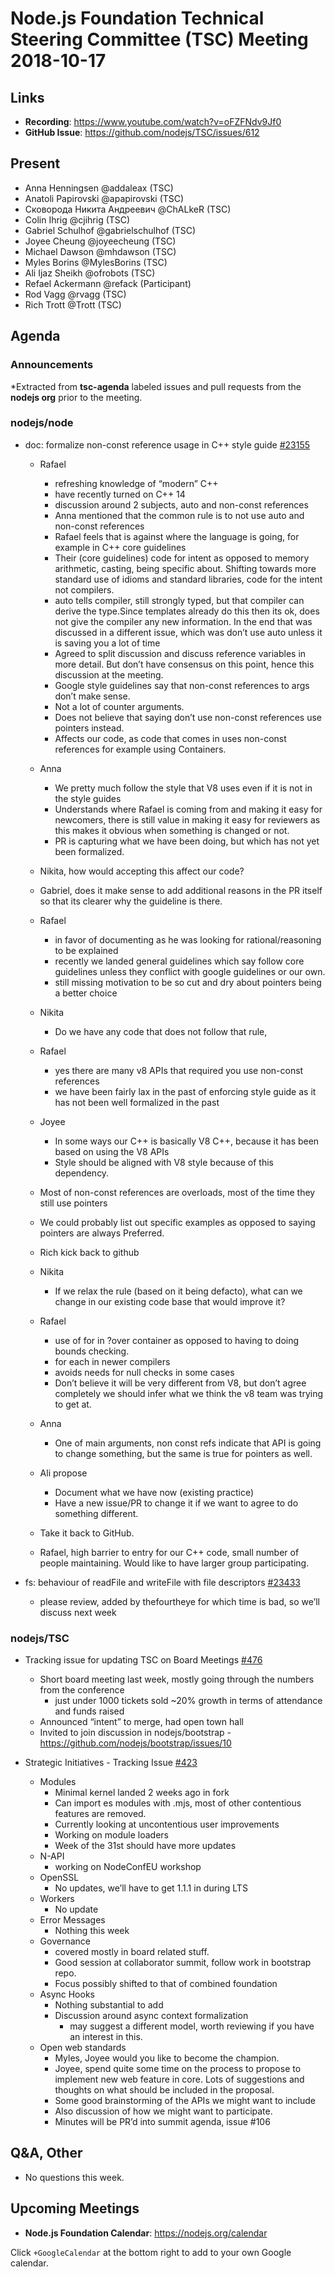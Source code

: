 # Node.js Foundation Technical Steering Committee (TSC) Meeting 2018-10-17

## Links

* **Recording**:  <https://www.youtube.com/watch?v=oFZFNdv9Jf0>
* **GitHub Issue**: <https://github.com/nodejs/TSC/issues/612>

## Present

* Anna Henningsen @addaleax (TSC)
* Anatoli Papirovski @apapirovski (TSC)
* Сковорода Никита Андреевич @ChALkeR (TSC)
* Colin Ihrig @cjihrig (TSC)
* Gabriel Schulhof @gabrielschulhof (TSC)
* Joyee Cheung @joyeecheung (TSC)
* Michael Dawson @mhdawson (TSC)
* Myles Borins @MylesBorins (TSC)
* Ali Ijaz Sheikh @ofrobots (TSC)
* Refael Ackermann @refack (Participant)
* Rod Vagg @rvagg (TSC)
* Rich Trott @Trott (TSC)

## Agenda

### Announcements

*Extracted from **tsc-agenda** labeled issues and pull requests from the **nodejs org** prior to the meeting.

### nodejs/node

* doc: formalize non-const reference usage in C++ style guide [#23155](https://github.com/nodejs/node/pull/23155)
  * Rafael
    * refreshing knowledge of “modern” C++
    * have recently turned on C++ 14
    * discussion around 2 subjects, auto and non-const references
    * Anna mentioned that the common rule is to not use auto and non-const references
    * Rafael feels that is against where the language is going, for example in C++ core guidelines
    * Their (core guidelines) code for intent as opposed to memory arithmetic, casting, being
      specific about. Shifting towards more standard use of idioms and standard libraries, code
      for the intent not compilers.
    * auto tells compiler, still strongly typed, but that compiler can derive the type.Since templates
      already do this then its ok, does not give the compiler any new information.  In the end that
      was discussed in a different issue, which was don’t use auto unless it is saving you a lot of
      time
    * Agreed to split discussion and discuss reference variables in more detail.  But don’t have
      consensus on this point, hence this discussion at the meeting.
    * Google style guidelines say that non-const references to args don’t make sense.
    * Not a lot of counter arguments.
    * Does not believe that saying don’t use non-const references use pointers instead.
    * Affects our code, as code that comes in uses non-const references for example using
      Containers.

  * Anna
    * We pretty much follow the style that V8 uses even if it is not in the style guides
    * Understands where Rafael is coming from and making it easy for newcomers, there is still
      value in making it easy for reviewers as this makes it obvious when something is changed
      or not.
    * PR is capturing what we have been doing, but which has not yet been formalized.

  * Nikita, how would accepting this affect our code?

  * Gabriel, does it make sense to add additional reasons in the PR itself so that its clearer why
    the guideline is there.

  * Rafael
    * in favor of documenting as he was looking for rational/reasoning to be explained
    * recently we landed general guidelines which say follow core guidelines unless they
      conflict with google guidelines or our own.
    * still missing motivation to be so cut and dry about pointers being a better choice

  * Nikita
    * Do we have any code that does not follow that rule,

  * Rafael
    * yes there are many v8 APIs that required you use non-const references
    * we have been fairly lax in the past of enforcing style guide as it has not been well formalized
      in the past

  * Joyee
    * In some ways our C++ is basically V8 C++, because it has been based on using
      the V8 APIs
    * Style should be aligned with V8 style because of this dependency.
  * Most of non-const references are overloads, most of the time they still use pointers
  * We could probably list out specific examples as opposed to saying pointers are always
    Preferred.
  * Rich kick back to github

  * Nikita
    * If we relax the rule (based on it being defacto), what can we change in our existing
      code base that would improve it?

  * Rafael
    * use of for in ?over container as opposed to having to doing bounds checking.
    * for each in newer compilers
    * avoids needs for null checks in some cases
    * Don’t believe it will be very different from V8, but don’t agree completely we should
      infer what we think the v8 team was trying to get at.

  * Anna
    * One of main arguments, non const refs indicate that API is going to change something,
      but the same is true for pointers as well.

  * Ali propose
    * Document what we have now (existing practice)
    * Have a new issue/PR to change it if we want to agree to do something different.

  * Take it back to GitHub.

  * Rafael, high barrier to entry for our C++ code, small number of people maintaining.  Would
    like to have larger group participating.

* fs: behaviour of readFile and writeFile with file descriptors [#23433](https://github.com/nodejs/node/issues/23433)
  * please review, added by thefourtheye for which time is bad, so we’ll discuss next week

### nodejs/TSC

* Tracking issue for updating TSC on Board Meetings [#476](https://github.com/nodejs/TSC/issues/476)
  * Short board meeting last week, mostly going through the numbers from the conference
    * just under 1000 tickets sold ~20% growth in terms of attendance and funds raised
  * Announced “intent” to merge, had open town hall
  * Invited to join discussion in nodejs/bootstrap -  <https://github.com/nodejs/bootstrap/issues/10>

* Strategic Initiatives - Tracking Issue [#423](https://github.com/nodejs/TSC/issues/423)
  * Modules
    * Minimal kernel landed 2 weeks ago in fork
    * Can import es modules with .mjs, most of other contentious features are removed.
    * Currently looking at uncontentious user improvements
    * Working on module loaders
    * Week of the 31st should have more updates
  * N-API
    * working on NodeConfEU workshop
  * OpenSSL
    * No updates, we’ll have to get 1.1.1 in during LTS
  * Workers
    * No update
  * Error Messages
    * Nothing this week
  * Governance
    * covered mostly in board related stuff.
    * Good session at collaborator summit, follow work in bootstrap repo.
    * Focus possibly shifted to that of combined foundation
  * Async Hooks
    * Nothing substantial to add
    * Discussion around async context formalization
      * may suggest a different model, worth reviewing if you have an interest in this.
  * Open web standards
    * Myles, Joyee would you like to become the champion.
    * Joyee, spend quite some time on the process to propose to implement
      new web feature in core.  Lots of suggestions and thoughts on what should be
      included in the proposal.
    * Some good brainstorming of the APIs we might want to include
    * Also discussion of how we might want to participate.
    * Minutes will be PR’d into summit agenda, issue #106

## Q&A, Other

* No questions this week.

## Upcoming Meetings

* **Node.js Foundation Calendar**: <https://nodejs.org/calendar>

Click `+GoogleCalendar` at the bottom right to add to your own Google calendar.
